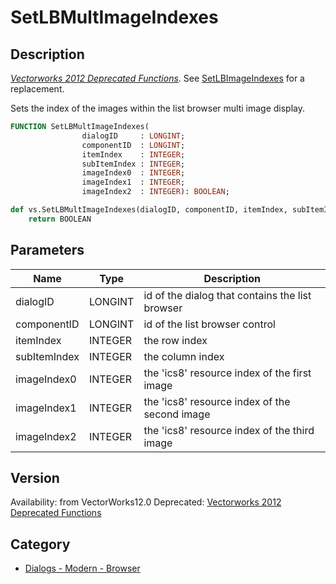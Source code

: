 # SetLBMultImageIndexes

## Description
_[Vectorworks 2012 Deprecated Functions](../../Common/Versions/Vectorworks%202012.md)_. See [SetLBImageIndexes](SetLBImageIndexes.md) for a replacement.

Sets the index of the images within the list browser multi image display.

```pascal
FUNCTION SetLBMultImageIndexes(
				dialogID     : LONGINT;
				componentID  : LONGINT;
				itemIndex    : INTEGER;
				subItemIndex : INTEGER;
				imageIndex0  : INTEGER;
				imageIndex1  : INTEGER;
				imageIndex2  : INTEGER): BOOLEAN;
```

```python
def vs.SetLBMultImageIndexes(dialogID, componentID, itemIndex, subItemIndex, imageIndex0, imageIndex1, imageIndex2):
    return BOOLEAN
```

## Parameters
|Name|Type|Description|
|---|---|---|
|dialogID|LONGINT|id of the dialog that contains the list browser|
|componentID|LONGINT|id of the list browser control|
|itemIndex|INTEGER|the row index|
|subItemIndex|INTEGER|the column index|
|imageIndex0|INTEGER|the 'ics8' resource index of the first image|
|imageIndex1|INTEGER|the 'ics8' resource index of the second image|
|imageIndex2|INTEGER|the 'ics8' resource index of the third image|

## Version
Availability: from VectorWorks12.0
Deprecated: [Vectorworks 2012 Deprecated Functions](../../Common/Versions/Vectorworks%202012.md)

## Category
* [Dialogs - Modern - Browser](../Categories/Dialogs%20-%20Modern%20-%20Browser.md)
